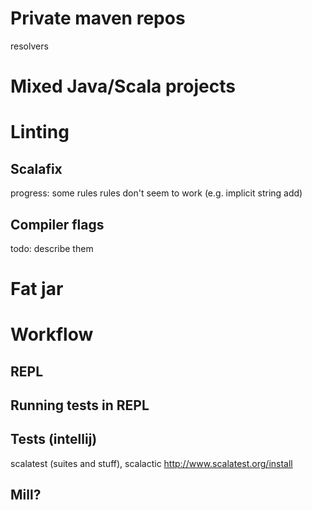 # Private maven repos
resolvers
# Mixed Java/Scala projects
# Linting
## Scalafix
progress: some rules rules don't seem to work (e.g. implicit string add)
## Compiler flags
todo: describe them
# Fat jar
# Workflow
## REPL
## Running tests in REPL
## Tests (intellij)
scalatest (suites and stuff), scalactic
http://www.scalatest.org/install
## Mill?
